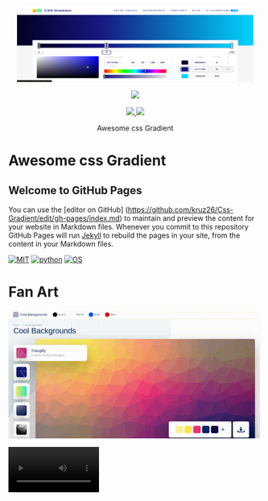 <p align="center">
  <img src="https://github.com/KruZira/Css-Gradient/raw/master/css.png" width="470" height="150">
</p>

<p align="center"><img src="https://img.shields.io/badge/Version-1.01-brightgreen"></p>
<p align="center">
  <a href="https://github.com/kruzira">
    <img src="https://img.shields.io/github/followers/th3unkn0n?label=Follow&style=social">
  </a>
  <a href="https://github.com/KruZira/Css-Gradient">
    <img src="https://img.shields.io/github/stars/th3unkn0n/TeleGram-Group-Scraper?style=social">
  </a>
</p>
<p align="center">
  Awesome css Gradient
</p>

# Awesome css Gradient
## Welcome to GitHub Pages
You can use the [editor on GitHub] (https://github.com/kruz26/Css-Gradient/edit/gh-pages/index.md)
to maintain and preview the content for your website in Markdown files. Whenever you commit
to this repository GitHub Pages will run [Jekyll](https://jekyllrb.com/) to rebuild the pages
in your site, from the content in your Markdown files.


[![MIT](https://img.shields.io/packagist/l/doctrine/orm.svg)](https://github.com/Manisso/Crips/blob/master/LICENSE)
[![python](https://img.shields.io/badge/python-2.7-brightgreen.svg)](https://www.python.org/downloads/release/python-2714/)
[![OS](https://img.shields.io/badge/Tested%20On-Linux%20%7C%20Android-yellowgreen.svg)](https://termux.com/)

# Fan Art
![ART](https://github.com/KruZira/Cool-Background/blob/master/image.gif)

<video src='https://github.com/KruZira/Cool-Background/blob/master/image.gif' width=180/>
